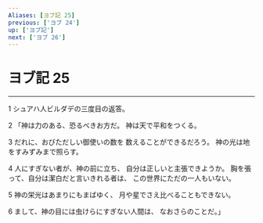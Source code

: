 ```yaml
---
Aliases: [ヨブ記 25]
previous: ['ヨブ 24']
up: ['ヨブ記']
next: ['ヨブ 26']
---
```

# ヨブ記 25

***




1 
シュアハ人ビルダデの三度目の返答。 



2 
「神は力のある、恐るべきお方だ。 神は天で平和をつくる。 



3 
だれに、おびただしい御使いの数を 数えることができるだろう。 神の光は地をすみずみまで照らす。 



4 
人にすぎない者が、神の前に立ち、 自分は正しいと主張できようか。 胸を張って、自分は潔白だと言いきれる者は、 この世界にただの一人もいない。 



5 
神の栄光はあまりにもまばゆく、 月や星でさえ比べることもできない。 



6 
まして、神の目には虫けらにすぎない人間は、 なおさらのことだ。」
